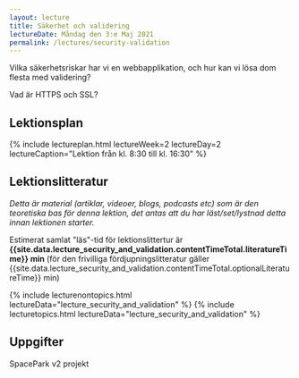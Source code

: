 ```yaml
---
layout: lecture
title: Säkerhet och validering
lectureDate: Måndag den 3:e Maj 2021
permalink: /lectures/security-validation
---
```


Vilka säkerhetsriskar har vi en webbapplikation, och hur kan vi lösa dom flesta med validering?

Vad är HTTPS och SSL?

## Lektionsplan

{% include lectureplan.html lectureWeek=2 lectureDay=2 lectureCaption="Lektion från kl. 8:30 till kl. 16:30" %}

## Lektionslitteratur
*Detta är material (artiklar, videoer, blogs, podcasts etc) som är den teoretiska bas för denna lektion, det antas att du har läst/set/lystnad detta innan lektionen starter.*

Estimerat samlat "läs"-tid för lektionslittertur är **{{site.data.lecture_security_and_validation.contentTimeTotal.literatureTime}} min** (för den frivilliga fördjupningslitteratur gäller {{site.data.lecture_security_and_validation.contentTimeTotal.optionalLiteratureTime}} min)

{% include lecturenontopics.html lectureData="lecture_security_and_validation" %}
{% include lecturetopics.html lectureData="lecture_security_and_validation" %}

## Uppgifter

SpacePark v2 projekt